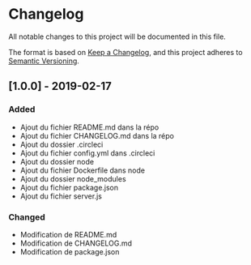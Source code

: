 # Changelog

All notable changes to this project will be documented in this file.

The format is based on [Keep a Changelog](https://keepachangelog.com/en/1.0.0/),
and this project adheres to [Semantic Versioning](https://semver.org/spec/v2.0.0.html).

## [1.0.0] - 2019-02-17

### Added

- Ajout du fichier README.md dans la répo
- Ajout du fichier CHANGELOG.md dans la répo
- Ajout du dossier .circleci
- Ajout du fichier config.yml dans .circleci
- Ajout du dossier node
- Ajout du fichier Dockerfile dans node
- Ajout du dossier node_modules
- Ajout du fichier package.json
- Ajout du fichier server.js

### Changed

- Modification de README.md
- Modification de CHANGELOG.md
- Modification de package.json